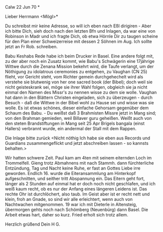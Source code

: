  Calw 22 Jun 70
<Behalt den Brief. Ich hab ihn beantwortet Dein H.>*

Lieber Herrmann <Mögl>*

Du schreibst mir keine Adresse, so will ich eben nach Eßl dirigiren - Aber ich bitte Dich, sieh doch nach den letzten Bfn und Inlagen, da war eine von Robinson in Madr und ich fragte Dich, ob etwa Hörnle Dir zu taugen scheine für den Plan einer Schweizerreise mit dessen 2 Söhnen im Aug. Ich sollte jetzt an Fr Rob. schreiben.

Babu Keshabs Rede habe ich beim Drucker in Basel. Eine andere folgt mit, zu der aber noch ein Zusatz kommt, wie Babu's Schwägerin eine 17jährige Wittwe durch die Zenana Mission bekehrt wird, die Taufe verlangt, um der Nöthigung zu idolatrous ceremonies zu entgehen, zu Vaughan (CN 25) flieht, vor Gericht steht, vom Richter gemein durchgehechelt wird als verstehe sie blutwenig von her one sacred book (der Bibel); doch weil sie nicht geisteskrank sei, möge sie ihrer Wahl folgen, obgleich sie ja nicht einmal den Namen des Missr's zu nennen wisse zu dem sie wolle. Vaughan hat dann in den Blättern Christen eingeladen, sich zu überzeugen - durch Besuch - daß die Wittwe in der Bibel wohl zu Hause sei und wisse was sie wolle. Es ist etwas schönes, dieser einfache Gehorsam gegenüber dem Schaum des Babu. - Du weißst daß 3 Brahmisten Missre jetzt in Mang sind; von den Brahman gemieden, weil Billaver guru geheißen. Weißt auch von den steten Brandstiftungen in Mang seit 25 Apr Brigels bangala (einst Hallers) verbrannt wurde, ein andermal der Stall mit dem Rappen.

Die Inlage bitte zurück <Nicht nöthig Ich habe sie eben aus Records und Guardians zusammengeflickt und jetzt abschreiben lassen - so kannsts behalten.>

Wir hatten schwere Zeit. Paul kam am 4ten mit seinem eiternden Loch im Trommelfell. Gieng trotz Abmahnens mit nach Stammh. dann fürchterliche Entzündung, Tag und Nacht keine Ruhe, er fast an Gottes Liebe irre geworden. Endlich 16. wurde die Eiteransammlung am Hinterkopf aufgeschnitten, und seither tritt Abspannung ein. Das Eitern geht fort, länger als 2 Stunden auf einmal hat er doch noch nicht geschlafen, und ich weiß kaum recht, ob es nur der Anfang eines längeren Leidens ist. Das rechte Ohr ist durchlöchert, also taub. Im Geist aber ist er recht nett und klein, froh an Gnade, so sind wir alle erleichtert, wenn auch von Nachtwachen mitgenommen. 19 war ich mit Dieterle in Altensteig, übermorgen gehts noch nach Schömberg (Neuenbürg) dann Basel. Die Arbeit etwas hart, daher so kurz. Fried erholt sich trotz allem.

 Herzlich grüßend
 Dein H G.

